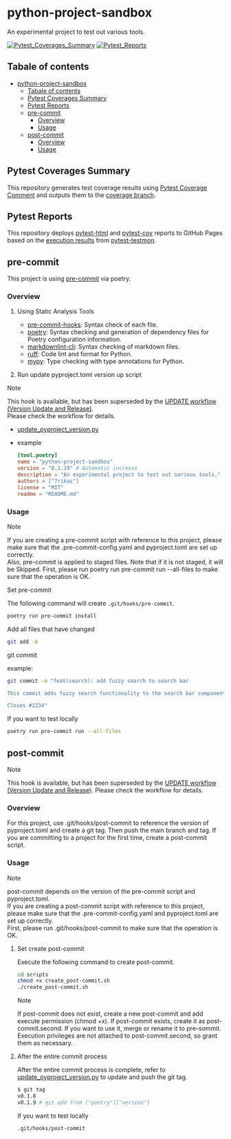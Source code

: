 # python-project-sandbox

An experimental project to test out various tools.

[![Pytest_Coverages_Summary](https://img.shields.io/badge/Pytest_Coverages_Summary-check%20here-blue.svg)](https://github.com/7rikazhexde/python-project-sandbox/tree/coverage) [![Pytest_Reports](https://img.shields.io/badge/Pytest_Reports-check%20here-blue.svg)](https://github.com/7rikazhexde/python-project-sandbox/tree/ghpages)

## Tabale of contents

- [python-project-sandbox](#python-project-sandbox)
  - [Tabale of contents](#tabale-of-contents)
  - [Pytest Coverages Summary](#pytest-coverages-summary)
  - [Pytest Reports](#pytest-reports)
  - [pre-commit](#pre-commit)
    - [Overview](#overview)
    - [Usage](#usage)
  - [post-commit](#post-commit)
    - [Overview](#overview-1)
    - [Usage](#usage-1)

## Pytest Coverages Summary

This repository generates test coverage results using [Pytest Coverage Comment](https://github.com/marketplace/actions/pytest-coverage-comment) and outputs them to the [coverage branch](https://github.com/7rikazhexde/python-project-sandbox/tree/coverage).

## Pytest Reports

This repository deploys [pytest-html](https://github.com/7rikazhexde/python-project-sandbox/tree/ghpages?tab=readme-ov-file#pytest-html) and [pytest-cov](https://github.com/7rikazhexde/python-project-sandbox/tree/ghpages?tab=readme-ov-file#pytest-cov) reports to GitHub Pages based on the [execution results](https://github.com/7rikazhexde/python-project-sandbox/tree/ghpages/testmon-data) from [pytest-testmon](https://pypi.org/project/pytest-testmon/).

## pre-commit

This project is using [pre-commit](https://github.com/pre-commit/pre-commit) via poetry.

### Overview

1. Using Static Analysis Tools

   - [pre-commit-hooks](https://github.com/pre-commit/pre-commit-hooks): Syntax check of each file.
   - [poetry](https://python-poetry.org/docs/pre-commit-hooks/#usage): Syntax checking and generation of dependency files for Poetry configuration information.
   - [markdownlint-cli](https://github.com/igorshubovych/markdownlint-cli): Syntax checking of markdown files.
   - [ruff](https://pypi.org/project/ruff/): Code lint and format for Python.
   - [mypy](https://pypi.org/project/mypy/): Type checking with type annotations for Python.

2. Run update pyproject.toml version up script

> [!NOTE]
> This hook is available, but has been superseded by the [UPDATE workflow (Version Update and Release)](https://github.com/7rikazhexde/python-project-sandbox/blob/main/.github/workflows/update-version-and-release.yml).\
> Please check the workflow for details.

- [update_pyproject_version.py](ci/update_pyproject_version.py)

- example

  ```toml
  [tool.poetry]
  name = "python-project-sandbox"
  version = "0.1.19" # Automatic increase
  description = "An experimental project to test out various tools."
  authors = ["7rikaz"]
  license = "MIT"
  readme = "README.md"
  ```

### Usage

> [!NOTE]
> If you are creating a pre-commit script with reference to this project, please make sure that the .pre-commit-config.yaml and pyproject.toml are set up correctly.\
> Also, pre-commit is applied to staged files. Note that if it is not staged, it will be Skipped.
> First, please run poetry run pre-commit run --all-files to make sure that the operation is OK.

Set pre-commit

The following command will create `.git/hooks/pre-commit`.

```bash
poetry run pre-commit install
```

Add all files that have changed

```bash
git add -A
```

git commit

example:

```bash
git commit -m "feat(search): add fuzzy search to search bar

This commit adds fuzzy search functionality to the search bar component. Fuzzy search allows users to find search results even if they make spelling mistakes or typos. This feature will enhance the user experience and make it easier to find what they are looking for.

Closes #1234"
```

If you want to test locally

```bash
poetry run pre-commit run --all-files
```

## post-commit

> [!NOTE]
> This hook is available, but has been superseded by the [UPDATE workflow (Version Update and Release)](https://github.com/7rikazhexde/python-project-sandbox/blob/main/.github/workflows/update-version-and-release.yml). Please check the workflow for details.

### Overview

For this project, use .git/hooks/post-commit to reference the version of pyproject.toml and create a git tag. Then push the main branch and tag.
If you are committing to a project for the first time, create a post-commit script.

### Usage

> [!NOTE]
> post-commit depends on the version of the pre-commit script and pyproject.toml.\
> If you are creating a post-commit script with reference to this project, please make sure that the .pre-commit-config.yaml and pyproject.toml are set up correctly.\
> First, please run .git/hooks/post-commit to make sure that the operation is OK.

1. Set create post-commit

   Execute the following command to create post-commit.

   ```bash
   cd scripts
   chmod +x create_post-commit.sh
   ./create_post-commit.sh
   ```

   > [!NOTE]
   > If post-commit does not exist, create a new post-commit and add execute permission (chmod +x).
   > If post-commit exists, create it as post-commit.second.
   > If you want to use it, merge or rename it to pre-sommit.
   > Execution privileges are not attached to post-commit.second, so grant them as necessary.

1. After the entire commit process

   After the entire commit process is complete, refer to [update_pyproject_version.py](ci/update_pyproject_version.py) to update and push the git tag.

   ```bash
   $ git tag
   v0.1.8
   v0.1.9 # git add from ["poetry"]["version"]
   ```

   If you want to test locally

   ```bash
   .git/hooks/post-commit
   ```
